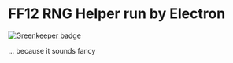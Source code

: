 # FF12 RNG Helper run by Electron

[![Greenkeeper badge](https://badges.greenkeeper.io/Hoishin/rng-helper-electron.svg)](https://greenkeeper.io/)

... because it sounds fancy